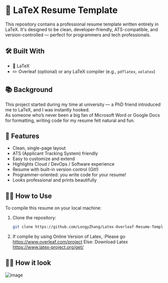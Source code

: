 # 📄 LaTeX Resume Template

This repository contains a professional resume template written entirely in LaTeX. It's designed to be clean, developer-friendly, ATS-compatible, and version-controlled — perfect for programmers and tech professionals.

## 🛠️ Built With

- 📄 LaTeX
- ✏️ Overleaf (optional) or any LaTeX compiler (e.g., `pdflatex`, `xelatex`)

## 📚 Background

This project started during my time at university — a PhD friend introduced me to LaTeX, and I was instantly hooked.  
As someone who’s never been a big fan of Microsoft Word or Google Docs for formatting, writing code for my resume felt natural and fun.

## 📌 Features

- Clean, single-page layout
- ATS (Applicant Tracking System) friendly
- Easy to customize and extend
- Highlights Cloud / DevOps / Software experience
- Resume with built-in version control (Git!)
- Programmer-oriented: you write code for your resume!
- Looks professional and prints beautifully

## 🧑‍💻 How to Use

To compile this resume on your local machine:

1. Clone the repository:
   ```bash
   git clone https://github.com/LongyZhang/Latex-Overleaf-Resume-Template.git

2. If complie by using Online Version of Latex, 
        :Please go https://www.overleaf.com/project
   Else:
        Download Latex https://www.latex-project.org/get/

## 🧑‍💻 How it look
![image](https://github.com/user-attachments/assets/b95bd101-46d7-4b5f-9443-47eb0b19642d)
